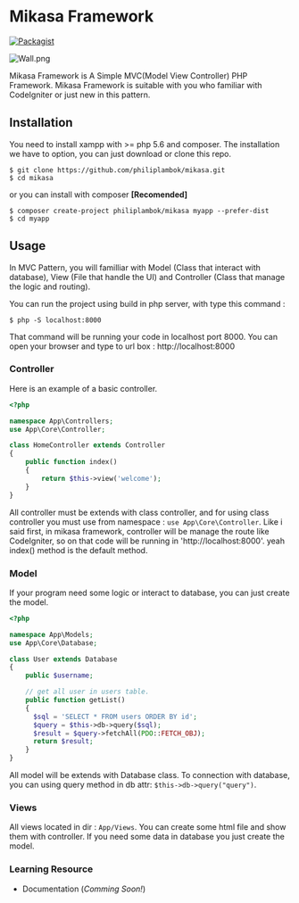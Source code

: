 # Mikasa Framework
[![Packagist](https://img.shields.io/packagist/dt/philiplambok/mikasa.svg?maxAge=2592000)](https://packagist.org/packages/philiplambok/mikasa)

![Wall.png](https://raw.githubusercontent.com/philiplambok/mikasa/master/wall.png)

Mikasa Framework is A Simple MVC(Model View Controller) PHP Framework. Mikasa Framework is suitable with you who familiar with CodeIgniter or just new in this pattern. 

## Installation
You need to install xampp with >= php 5.6 and composer. The installation we have to option, you can just download or clone this repo.
```
$ git clone https://github.com/philiplambok/mikasa.git
$ cd mikasa
```
or you can install with composer **[Recomended]**
```
$ composer create-project philiplambok/mikasa myapp --prefer-dist
$ cd myapp
```

## Usage
In MVC Pattern, you will familliar with Model (Class that interact with database), View (File that handle the UI) and Controller (Class that manage the logic and routing).

You can run the project using build in php server, with type this command :
```
$ php -S localhost:8000
```
That command will be running your code in localhost port 8000. You can open your browser and type to url box : http://localhost:8000

### Controller
Here is an example of a basic controller. 
```php
<?php 

namespace App\Controllers;
use App\Core\Controller;

class HomeController extends Controller 
{
	public function index()
	{
		return $this->view('welcome');
	}
} 
```

All controller must be extends with class controller, and for using class controller you must use from namespace : `use App\Core\Controller`. Like i said first, in mikasa framework, controller will be manage the route like CodeIgniter, so on that code will be running in 'http://localhost:8000'. yeah index() method is the default method.

### Model
If your program need some logic or interact to database, you can just create the model.
```php
<?php 

namespace App\Models;
use App\Core\Database;

class User extends Database
{
	public $username;

	// get all user in users table.
	public function getList()
	{
	  $sql = 'SELECT * FROM users ORDER BY id';
	  $query = $this->db->query($sql);
	  $result = $query->fetchAll(PDO::FETCH_OBJ);
	  return $result;
	}
}
```
All model will be extends with Database class. To connection with database, you can using query method in db attr: `$this->db->query("query")`.

### Views
All views located in dir : `App/Views`. You can create some html file and show them with controller. If you need some data in database you just create the model.

### Learning Resource
- Documentation (*Comming Soon!*)





